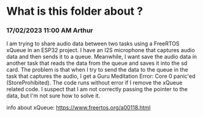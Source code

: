 # What is this folder about ?
### 17/02/2023  11:00 AM  Arthur
I am trying to share audio data between two tasks using a FreeRTOS xQueue in an ESP32 project. I have an I2S microphone that captures audio data and then sends it to a queue. Meanwhile, I want save the audio data in another task that reads the data from the queue and saves it into the sd card. The problem is that when I try to send the data to the queue in the task that captures the audio, I get a Guru Meditation Error: Core 0 panic'ed (StoreProhibited). The code runs without error if I remove the xQueue related code. I suspect that I am not correctly passing the pointer to the data, but I'm not sure how to solve it.

info about xQueue: https://www.freertos.org/a00118.html